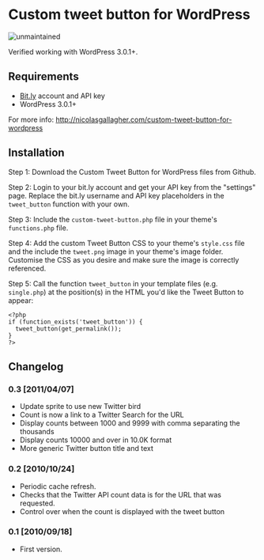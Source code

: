 # Custom tweet button for WordPress

![unmaintained](http://img.shields.io/badge/status-unmaintained-red.png)

Verified working with WordPress 3.0.1+.

## Requirements

* [Bit.ly](http://bit.ly/) account and API key
* WordPress 3.0.1+

For more info: <http://nicolasgallagher.com/custom-tweet-button-for-wordpress>

## Installation

Step 1: Download the Custom Tweet Button for WordPress files from Github.

Step 2: Login to your bit.ly account and get your API key from the "settings" page. Replace the bit.ly username and API key placeholders in the `tweet_button` function with your own.

Step 3: Include the `custom-tweet-button.php` file in your theme's `functions.php` file.

Step 4: Add the custom Tweet Button CSS to your theme's `style.css` file and the include the `tweet.png` image in your theme's image folder. Customise the CSS as you desire and make sure the image is correctly referenced.

Step 5: Call the function `tweet_button` in your template files (e.g. `single.php`) at the position(s) in the HTML you'd like the Tweet Button to appear:

    <?php
    if (function_exists('tweet_button')) {
      tweet_button(get_permalink());
    }
    ?>

## Changelog

### 0.3 [2011/04/07]

* Update sprite to use new Twitter bird
* Count is now a link to a Twitter Search for the URL
* Display counts between 1000 and 9999 with comma separating the thousands
* Display counts 10000 and over in 10.0K format
* More generic Twitter button title and text

### 0.2 [2010/10/24]

* Periodic cache refresh.
* Checks that the Twitter API count data is for the URL that was requested.
* Control over when the count is displayed with the tweet button

### 0.1 [2010/09/18]

* First version.
